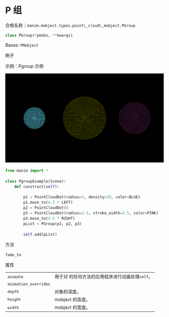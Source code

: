 # P 组

合格名称：`manim.mobject.types.point\_cloud\_mobject.PGroup`


```py
class PGroup(*pmobs, **kwargs)
```

Bases: `PMobject`

例子

示例：Pgroup 示例

![PgroupExample-1.png](../../static/PgroupExample-1.png)

```py
from manim import *

class PgroupExample(Scene):
    def construct(self):

        p1 = PointCloudDot(radius=1, density=20, color=BLUE)
        p1.move_to(4.5 * LEFT)
        p2 = PointCloudDot()
        p3 = PointCloudDot(radius=1.5, stroke_width=2.5, color=PINK)
        p3.move_to(4.5 * RIGHT)
        pList = PGroup(p1, p2, p3)

        self.add(pList)
```


方法


`fade_to`


属性

|||
|-|-|
`animate`|用于对 的任何方法的应用程序进行动画处理`self`。
`animation_overrides`|
`depth`|对象的深度。
`height`|mobject 的高度。
`width`|mobject 的宽度。
